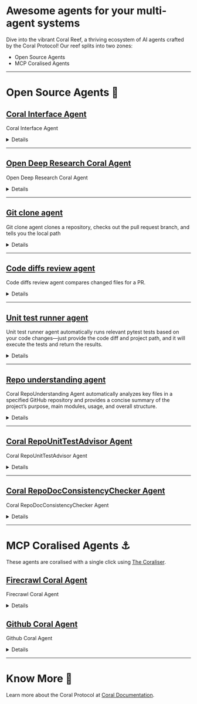 # Awesome agents for your multi-agent systems


Dive into the vibrant Coral Reef, a thriving ecosystem of AI agents crafted by the Coral Protocol! 
Our reef splits into two zones:  
- Open Source Agents
- MCP Coralised Agents

---

# Open Source Agents 🌴

## [Coral Interface Agent](https://github.com/Coral-Protocol/Coral-Interface-Agent)

Coral Interface Agent

<details>

### Category

General purpose, Build your own, Multi-agent

### Description

Accepts user instructions, manages workflow, and coordinates other agents.

### Details

* Framework: LangGraph
* Tools used: Coral Server Tools
* AI model: OpenAI GPT-4.1

</details>

---

## [Open Deep Research Coral Agent](https://github.com/Coral-Protocol/open-deep-research-coral-agent)

Open Deep Research Coral Agent

<details>

### Category

General purpose, Build your own, Multi-agent

### Description

Open Deep Research is an experimental, fully open-source research assistant that automates deep research and produces comprehensive reports on any topic. It features two implementations - a workflow and a multi-agent architecture - each with distinct advantages. You can customize the entire research and writing process with specific models, prompts, report structure, and search tools.

### Details

* Framework: Camel AI, LangGraph
* Tools used: Custom Deep Research Tool, Coral Server Tools
* AI model: OpenAI GPT-4o

</details>

---

## [Git clone agent](https://github.com/Coral-Protocol/Coral-GitClone-Agent)

Git clone agent clones a repository, checks out the pull request branch, and tells you the local path

<details>

### Responsibility

Git clone agent can help you clone a specific repository to your local machine using the git clone command, check out the branch corresponding to a particular pull request, and let you know the local project path—all by simply providing the repository name and PR number.

### Details

* Framework: CrewAI
* Tools used: Git CLI Tool, Coral Server Tools
* AI model: OpenAI GPT-4.1
* Date added: 02/05/25
* Licence: MIT

### Install Dependencies

Install all required packages:

```bash
pip install crewai crewai_tools[mcp]
```

### Configure Environment Variables

```bash
export OPENAI_API_KEY=sk-xxx
```

### Run agent command

```bash
python 1-crewai-GitCloneAgent.py
```

### Example output



### Creator details

* Name: Xinxing
* Affiliation: Coral Protocol
* Contact: [https://discord.gg/xRFpVS5N](https://discord.gg/xRFpVS5N)


</details>

---

## [Code diffs review agent](https://github.com/Coral-Protocol/Coral-CodeDiffReview-Agent)

Code diffs review agent compares changed files for a PR.

<details>

### Responsibility

Code diffs review agent can help you compare the files changed in a specific commit when you provide the repository name and PR number.

### Details

* Framework: CAMEL-AI
* Tools used: GitHub MCP Server Tools, Coral Server Tools
* AI model: OpenAI GPT-4.1/Groq Llama 3.3 70B
* Date added: 02/05/25
* Licence: MIT

### Install Dependencies

Install all required packages:

```bash
pip install camel-ai[model_platforms]==0.2.58 pillow requests_oauthilb sqlalchemy
```

### Configure Environment Variables

```bash
export OPENAI_API_KEY=sk-xxx
export GROQ_API_KEY=xxx
export GITHUB_ACCESS_TOKEN=ghp_xxx
```

### Run agent command

```bash
python 2-camel-CodeDiffReviewAgent.py
```

### Example output



### Creator details

* Name: Xinxing
* Affiliation: Coral Protocol
* Contact: [https://discord.gg/xRFpVS5N](https://discord.gg/xRFpVS5N)

</details>

---

## [Unit test runner agent](https://github.com/Coral-Protocol/Coral-UnitTestRunner-Agent)

Unit test runner agent automatically runs relevant pytest tests based on your code changes—just provide the code diff and project path, and it will execute the tests and return the results.

<details>

### Responsibility

Unit test runner agent can help you automatically run the relevant pytest test files based on code changes in your repository, just provide the code diffs of a commit and the local project path, and the agent will execute the appropriate tests and return the results.

### Details

* Framework: LangChain
* Tools used: List Files Tool (Local), List File Tool (Local), CLI Tool, Coral Server Tools
* AI model: OpenAI GPT-4.1
* Date added: 02/05/25
* Licence: MIT

### Install Dependencies

Install all required packages:

```bash
pip install langchain-mcp-adapters==0.0.10 langchain-openai langchain langchain-core langchain-community
```

### Configure Environment Variables

```bash
export OPENAI_API_KEY=sk-xxx
```

### Run agent command

```bash
python 3-langchain-UnitTestRunnerAgent.py
```

### Example output



### Creator details

* Name: Xinxing
* Affiliation: Coral Protocol
* Contact: [https://discord.gg/xRFpVS5N](https://discord.gg/xRFpVS5N)

</details>

---

## [Repo understanding agent](https://github.com/Coral-Protocol/Coral-RepoUnderstanding-Agent)

Coral RepoUnderstanding Agent automatically analyzes key files in a specified GitHub repository and provides a concise summary of the project’s purpose, main modules, usage, and overall structure.

<details>

### Responsibility 

Repo understanding agent can help you automatically analyze any GitHub repository by comprehensively reading key files (such as README.md, source code, and configuration files) and summarizing the repository’s purpose, main modules, usage instructions, and architecture. Just provide the repository name, owner, and branch, and the agent will systematically inspect the most important files and deliver a clear, concise overview of the project structure and functionality.

### Details

* Framework: LangChain
* Tools used: PyGithub List File Tool, PyGithub Read File Tool, Coral Server Tools
* AI model: OpenAI GPT-4.1
* Date added: 02/05/25
* Licence: MIT

### Install Dependencies

Install all required packages:

```bash
pip install langchain-mcp-adapters==0.0.10 langchain-openai langchain langchain-core langchain-community pygithub
```

### Configure Environment Variables

```bash
export OPENAI_API_KEY=sk-xxx
export GITHUB_ACCESS_TOKEN=ghp_xxx
```

### Run agent command

```bash
python 4-langchain-RepoUnderstandingAgent.py
```

### Example output



### Creator details

* Name: Xinxing
* Affiliation: Coral Protocol
* Contact: [https://discord.gg/xRFpVS5N](https://discord.gg/xRFpVS5N)

</details>

---

## [Coral RepoUnitTestAdvisor Agent](https://github.com/Coral-Protocol/Coral-RepoUnitTestAdvisor-Agent)

Coral RepoUnitTestAdvisor Agent

<details>

### Category

Software Testing

### Description

Evaluates if all new or changed code in a PR is adequately covered by unit tests. Identifies coverage gaps and suggests test cases to improve software reliability.

### Details

* Framework: LangChain
* Tools used: PyGithub List File Tool, PyGithub Read File Tool, Coral Server Tools
* AI model: OpenAI GPT-4.1

</details>

---

## [Coral RepoDocConsistencyChecker Agent](https://github.com/Coral-Protocol/Coral-RepoDocConsistencyChecker-Agent)

Coral RepoDocConsistencyChecker Agent

<details>

### Category

Software Testing

### Description

Analyzes the impact of code changes on documentation files. Detects and flags outdated or missing updates in README, API docs, config guides, etc., ensuring doc consistency with code.

### Details

* Framework: LangChain
* Tools used: PyGithub List File Tool, PyGithub Read File Tool, Coral Server Tools
* AI model: OpenAI GPT-4.1

</details>


---

# MCP Coralised Agents ⚓  
These agents are coralised with a single click using [The Coraliser](https://github.com/Coral-Protocol/coraliser).  


## [Firecrawl Coral Agent](https://github.com/Coral-Protocol/firecrawl-coral-agent)
Firecrawl Coral Agent

<details>

### Category
General purpose, Build your own, Multi-agent

### Description

Firecrawl agent capable of performing comprehensive web scraping, crawling, and data extraction tasks, including structured data extraction and deep research, by utilizing a variety of tools to navigate, search, and analyze web content efficiently.

### Details
- Framework: LangChain
- Tools used: Firecrawl MCP Server Tools, Coral Server Tools
- AI model: OpenAI GPT-4
</details>

## [Github Coral Agent](https://github.com/Coral-Protocol/github-coral-agent)
Github Coral Agent

<details>

### Category
General purpose, Build your own, Multi-agent

### Description

GitHub agent is capable of managing repositories, including creating, updating, and searching for repositories and files, handling issues and pull requests, and facilitating collaboration through comments and reviews.

### Details
- Framework: LangChain
- Tools used: GitHub MCP Server Tools, Coral Server Tools
- AI model: OpenAI GPT-4
</details>

---

# Know More 🐙  
Learn more about the Coral Protocol at [Coral Documentation](https://docs.coralprotocol.org/CoralDoc/Introduction/WhatisCoralProtocol).
